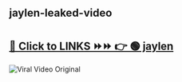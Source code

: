 
 ## jaylen-leaked-video 

# <h2><a href="https://clipsfans.com/jaylen&ref=git">🔗 Click to LINKS ⏩⏩ 👉 🟢 jaylen </a></h2>

<a href="https://clipsfans.com/jaylen&ref=git" rel="nofollow" data-target="animated-image.originalLink"><img src="https://i.ibb.co.com/xMMVF88/686577567.gif" alt="Viral Video Original" style="max-width: 100%; display: inline-block;" data-target="animated-image.originalImage"></a>
